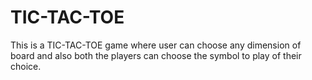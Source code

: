 # TIC-TAC-TOE
This is a TIC-TAC-TOE game where user can choose any dimension of board and also both the players can choose the symbol to play of their choice.
